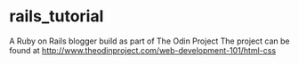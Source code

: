 # rails_tutorial

A Ruby on Rails blogger build as part of The Odin Project
The project can be found at http://www.theodinproject.com/web-development-101/html-css